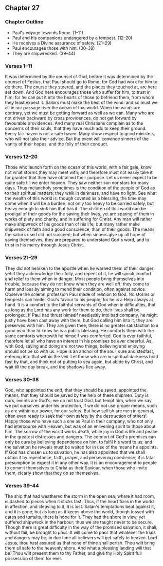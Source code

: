 ## Chapter 27

### Chapter Outline

- Paul's voyage towards Rome. (1–11)
- Paul and his companions endangered by a tempest. (12–20)
- He receives a Divine assurance of safety. (21–29)
- Paul encourages those with him. (30–38)
- They are shipwrecked. (39–44)

### Verses 1–11

It was determined by the counsel of God, before it was determined by the counsel of Festus, that Paul should go to Rome; for God had work for him to do there. The course they steered, and the places they touched at, are here set down. And God here encourages those who suffer for him, to trust in him; for he can put it into the hearts of those to befriend them, from whom they least expect it. Sailors must make the best of the wind: and so must we all in our passage over the ocean of this world. When the winds are contrary, yet we must be getting forward as well as we can. Many who are not driven backward by cross providences, do not get forward by favourable providences. And many real Christians complain as to the concerns of their souls, that they have much ado to keep their ground. Every fair haven is not a safe haven. Many show respect to good ministers, who will not take their advice. But the event will convince sinners of the vanity of their hopes, and the folly of their conduct.

### Verses 12–20

Those who launch forth on the ocean of this world, with a fair gale, know not what storms they may meet with; and therefore must not easily take it for granted that they have obtained their purpose. Let us never expect to be quite safe till we enter heaven. They saw neither sun nor stars for many days. Thus melancholy sometimes is the condition of the people of God as to their spiritual matters; they walk in darkness, and have no light. See what the wealth of this world is: though coveted as a blessing, the time may come when it will be a burden; not only too heavy to be carried safely, but heavy enough to sink him that has it. The children of this world can be prodigal of their goods for the saving their lives, yet are sparing of them in works of piety and charity, and in suffering for Christ. Any man will rather make shipwreck of his goods than of his life; but many rather make shipwreck of faith and a good conscience, than of their goods. The means the sailors used did not succeed; but when sinners give up all hope of saving themselves, they are prepared to understand God's word, and to trust in his mercy through Jesus Christ.

### Verses 21–29

They did not hearken to the apostle when he warned them of their danger; yet if they acknowledge their folly, and repent of it, he will speak comfort and relief to them when in danger. Most people bring themselves into trouble, because they do not know when they are well off; they come to harm and loss by aiming to mend their condition, often against advice. Observe the solemn profession Paul made of relation to God. No storms or tempests can hinder God's favour to his people, for he is a Help always at hand. It is a comfort to the faithful servants of God when in difficulties, that as long as the Lord has any work for them to do, their lives shall be prolonged. If Paul had thrust himself needlessly into bad company, he might justly have been cast away with them; but God calling him into it, they are preserved with him. They are given thee; there is no greater satisfaction to a good man than to know he is a public blessing. He comforts them with the same comforts wherewith he himself was comforted. God is ever faithful, therefore let all who have an interest in his promises be ever cheerful. As, with God, saying and doing are not two things, believing and enjoying should not be so with us. Hope is an anchor of the soul, sure and stedfast, entering into that within the veil. Let those who are in spiritual darkness hold fast by that, and think not of putting to sea again, but abide by Christ, and wait till the day break, and the shadows flee away.

### Verses 30–38

God, who appointed the end, that they should be saved, appointed the means, that they should be saved by the help of these shipmen. Duty is ours, events are God's; we do not trust God, but tempt him, when we say we put ourselves under his protection, if we do not use proper means, such as are within our power, for our safety. But how selfish are men in general, often even ready to seek their own safety by the destruction of others! Happy those who have such a one as Paul in their company, who not only had intercourse with Heaven, but was of an enlivening spirit to those about him. The sorrow of the world works death, while joy in God is life and peace in the greatest distresses and dangers. The comfort of God's promises can only be ours by believing dependence on him, to fulfil his word to us; and the salvation he reveals must be waited for in use of the means he appoints. If God has chosen us to salvation, he has also appointed that we shall obtain it by repentance, faith, prayer, and persevering obedience; it is fatal presumption to expect it in any other way. It is an encouragement to people to commit themselves to Christ as their Saviour, when those who invite them, clearly show that they do so themselves.

### Verses 39–44

The ship that had weathered the storm in the open sea, where it had room, is dashed to pieces when it sticks fast. Thus, if the heart fixes in the world in affection, and cleaving to it, it is lost. Satan's temptations beat against it, and it is gone; but as long as it keeps above the world, though tossed with cares and tumults, there is hope for it. They had the shore in view, yet suffered shipwreck in the harbour; thus we are taught never to be secure. Though there is great difficulty in the way of the promised salvation, it shall, without fail, be brought to pass. It will come to pass that whatever the trials and dangers may be, in due time all believers will get safely to heaven. Lord Jesus, thou hast assured us that none of thine shall perish. Thou wilt bring them all safe to the heavenly shore. And what a pleasing landing will that be! Thou wilt present them to thy Father, and give thy Holy Spirit full possession of them for ever.

